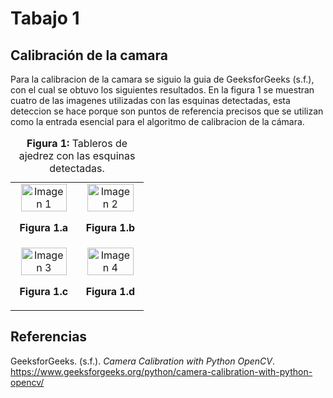 # Tabajo 1

## Calibración de la camara

Para la calibracion de la camara se siguio la guia de GeeksforGeeks (s.f.), con el cual se obtuvo los siguientes resultados. En la figura 1 se muestran cuatro de las imagenes utilizadas con las esquinas detectadas, esta deteccion se hace porque son puntos de referencia precisos que se utilizan como la entrada esencial para el algoritmo de calibracion de la cámara.

<table>
  <caption>
    <strong>Figura 1:</strong> Tableros de ajedrez con las esquinas detectadas.
  </caption>
  <tr>
    <td style="text-align: center;">
      <img src="../Imagenes_calibracion/detected_imagen1.jpeg" width="90%" alt="Imagen 1">
      <p><strong>Figura 1.a</strong></p>
    </td>
    <td style="text-align: center;">
      <img src="../Imagenes_calibracion/detected_imagen3.jpeg" width="90%" alt="Imagen 2">
      <p><strong>Figura 1.b</strong> </p>
    </td>
  </tr>
  <tr>
    <td style="text-align: center;">
      <img src="../Imagenes_calibracion/detected_imagen6.jpeg" width="90%" alt="Imagen 3">
      <p><strong>Figura 1.c</strong></p>
    </td>
    <td style="text-align: center;">
      <img src="../Imagenes_calibracion/detected_imagen4.jpeg" width="90%" alt="Imagen 4">
      <p><strong>Figura 1.d</strong> </p>
    </td>
  </tr>
</table>




## Referencias

GeeksforGeeks. (s.f.). *Camera Calibration with Python OpenCV*. https://www.geeksforgeeks.org/python/camera-calibration-with-python-opencv/